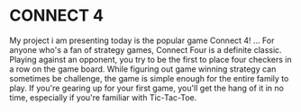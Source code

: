 # CONNECT 4
My project i am presenting today is the popular game Connect 4!
...
For anyone who's a fan of strategy games, Connect Four is a definite classic. Playing against an opponent, you try to be the first to place four checkers
in a row on the game board. While figuring out game winning strategy can sometimes be challenge, the game is simple enough for the entire family to play. 
If you're gearing up for your first game, you'll get the hang of it in no time, especially if you're familiar with Tic-Tac-Toe.